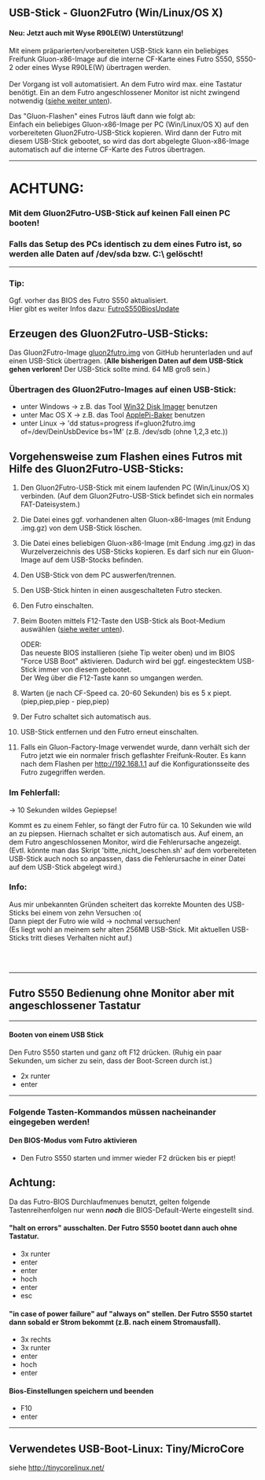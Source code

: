 ## USB-Stick - Gluon2Futro (Win/Linux/OS X)
#### Neu: Jetzt auch mit Wyse R90LE(W) Unterstützung!
Mit einem präparierten/vorbereiteten USB-Stick kann ein beliebiges Freifunk Gluon-x86-Image auf die interne CF-Karte eines Futro S550, S550-2 oder eines Wyse R90LE(W) übertragen werden.
<br>
<br>
Der Vorgang ist voll automatisiert. An dem Futro wird max. eine Tastatur benötigt. Ein an dem Futro angeschlossener Monitor ist nicht zwingend notwendig ([siehe weiter unten](https://github.com/oszilloskop/Gluon2Futro#futro-s550-bedienung-ohne-monitor-aber-mit-angeschlossener-tastatur)).

Das "Gluon-Flashen" eines Futros läuft dann wie folgt ab:<br>
Einfach ein beliebiges Gluon-x86-Image per PC (Win/Linux/OS X) auf den vorbereiteten Gluon2Futro-USB-Stick kopieren. Wird dann der Futro mit diesem USB-Stick gebootet, so wird das dort abgelegte Gluon-x86-Image automatisch auf die interne CF-Karte des Futros übertragen.

---
# ACHTUNG:
### Mit dem Gluon2Futro-USB-Stick auf keinen Fall einen PC booten!
### Falls das Setup des PCs identisch zu dem eines Futro ist, so werden alle Daten auf /dev/sda bzw. C:\ gelöscht!
---

### Tip:
Ggf. vorher das BIOS des Futro S550 aktualisiert.  
Hier gibt es weiter Infos dazu: [FutroS550BiosUpdate](https://github.com/oszilloskop/FutroS550BiosUpdate)

## Erzeugen des Gluon2Futro-USB-Sticks:  
Das Gluon2Futro-Image [gluon2futro.img](https://raw.githubusercontent.com/oszilloskop/Gluon2Futro/master/gluon2futro.img) von GitHub herunterladen und auf einen USB-Stick übertragen. (**Alle bisherigen Daten auf dem USB-Stick gehen verloren!** Der USB-Stick sollte mind. 64 MB groß sein.)

### Übertragen des Gluon2Futro-Images auf einen USB-Stick:
- unter Windows -> z.B. das Tool [Win32 Disk Imager](http://sourceforge.net/projects/win32diskimager/) benutzen
- unter Mac OS X -> z.B. das Tool [ApplePi-Baker](http://www.tweaking4all.com/hardware/raspberry-pi/macosx-apple-pi-baker) benutzen
- unter Linux -> 'dd status=progress if=gluon2futro.img of=/dev/DeinUsbDevice bs=1M' (z.B. /dev/sdb (ohne 1,2,3 etc.))

## Vorgehensweise zum Flashen eines Futros mit Hilfe des Gluon2Futro-USB-Sticks:

1) Den Gluon2Futro-USB-Stick mit einem laufenden PC (Win/Linux/OS X) verbinden. (Auf dem Gluon2Futro-USB-Stick befindet sich ein normales FAT-Dateisystem.)

2) Die Datei eines ggf. vorhandenen alten Gluon-x86-Images (mit Endung .img.gz) von dem USB-Stick löschen.

3) Die Datei eines beliebigen Gluon-x86-Image (mit Endung .img.gz) in das Wurzelverzeichnis des USB-Sticks kopieren. Es darf sich nur ein Gluon-Image auf dem USB-Stocks befinden.

4) Den USB-Stick von dem PC auswerfen/trennen.

5) Den USB-Stick hinten in einen ausgeschalteten Futro stecken.

6) Den Futro einschalten.

7) Beim Booten mittels F12-Taste den USB-Stick als Boot-Medium auswählen ([siehe weiter unten](https://github.com/oszilloskop/Gluon2Futro#futro-s550-bedienung-ohne-monitor-aber-mit-angeschlossener-tastatur)).  

    ODER:  
    Das neueste BIOS installieren (siehe Tip weiter oben)
    und im BIOS "Force USB Boot" aktivieren. Dadurch wird bei ggf. eingestecktem USB-Stick immer von diesem gebootet.  
    Der Weg über die F12-Taste kann so umgangen werden.  

8) Warten (je nach CF-Speed ca. 20-60 Sekunden) bis es 5 x piept.
(piep,piep,piep - piep,piep)

9) Der Futro schaltet sich automatisch aus.

10) USB-Stick entfernen und den Futro erneut einschalten.

11) Falls ein Gluon-Factory-Image verwendet wurde, dann verhält sich der Futro jetzt wie ein normaler frisch geflashter Freifunk-Router. Es kann nach dem Flashen per http://192.168.1.1 auf die Konfigurationsseite des Futro zugegriffen werden.


### Im Fehlerfall:
-> 10 Sekunden wildes Gepiepse!

Kommt es zu einem Fehler, so fängt der Futro für ca. 10 Sekunden wie wild an
zu piepsen. Hiernach schaltet er sich automatisch aus.
Auf einem, an dem Futro angeschlossenen Monitor, wird die Fehlerursache angezeigt.
(Evtl. könnte man das Skript 'bitte_nicht_loeschen.sh' auf dem vorbereiteten USB-Stick auch noch so anpassen, dass die Fehlerursache in einer Datei auf dem USB-Stick abgelegt wird.)

### Info:
Aus mir unbekannten Gründen scheitert das korrekte Mounten des USB-Sticks bei einem von zehn Versuchen :o( <br>
Dann piept der Futro wie wild -> nochmal versuchen!<br> 
(Es liegt wohl an meinem sehr alten 256MB USB-Stick. Mit aktuellen USB-Sticks tritt dieses Verhalten nicht auf.)


<br>
<br>

---
## Futro S550 Bedienung ohne Monitor aber mit angeschlossener Tastatur
---

#### Booten von einem USB Stick
Den Futro S550 starten und ganz oft F12 drücken. (Ruhig ein paar Sekunden, um sicher zu sein, dass der Boot-Screen durch ist.)

- 2x runter
- enter

---

### Folgende Tasten-Kommandos müssen nacheinander eingegeben werden!
#### Den BIOS-Modus vom Futro aktivieren
- Den Futro S550 starten und immer wieder F2 drücken bis er piept!

## Achtung: 
Da das Futro-BIOS Durchlaufmenues benutzt, gelten folgende Tastenreihenfolgen nur wenn ***noch*** die BIOS-Default-Werte eingestellt sind. 


#### "halt on errors" ausschalten. Der Futro S550 bootet dann auch ohne Tastatur.
- 3x runter
- enter
- enter
- hoch
- enter
- esc

#### "in case of power failure" auf "always on" stellen. Der Futro S550 startet dann sobald er Strom bekommt (z.B. nach einem Stromausfall).
- 3x rechts
- 3x runter
- enter
- hoch
- enter

#### Bios-Einstellungen speichern und beenden

- F10
- enter

---

## Verwendetes USB-Boot-Linux: Tiny/MicroCore 
siehe http://tinycorelinux.net/
